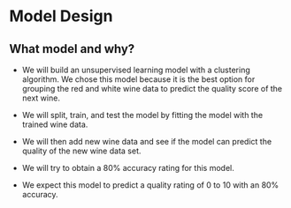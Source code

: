 # Model Design

## What model and why?

* We will build an unsupervised learning model with a clustering algorithm.  We chose this model because it is the best option for grouping the red and white wine data to predict the quality score of the next wine.

* We will split, train, and test the model by fitting the model with the trained wine data.

* We will then add new wine data and see if the model can predict the quality of the new wine data set.

* We will try to obtain a 80% accuracy rating for this model.

* We expect this model to predict a quality rating of 0 to 10 with an 80% accuracy.
